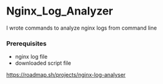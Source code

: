 # Nginx_Log_Analyzer
I wrote commands to analyze nginx logs from command line

### Prerequisites
- nginx log file
- downloaded script file

https://roadmap.sh/projects/nginx-log-analyser